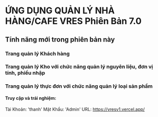 # ỨNG DỤNG QUẢN LÝ NHÀ HÀNG/CAFE VRES Phiên Bản 7.0 
## Tính năng mới trong phiên bản này

### Trang quản lý Khách hàng

### Trang quản lý Kho với chức năng quản lý nguyên liệu, đơn vị tính, phiếu nhập

### Trang quản lý thực đơn với chức năng quản lý loại sản phẩm

#### Truy cập và trải nghiệm: 
Tài Khoản: 'thanh'
Mật Khẩu: 'Admin'
URL: https://vresv1.vercel.app/

